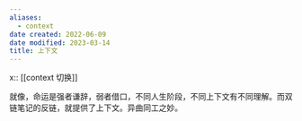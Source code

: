 ```yaml
---
aliases:
  - context
date created: 2022-06-09
date modified: 2023-03-14
title: 上下文
---
```


x:: [[context 切换]]

就像，命运是强者谦辞，弱者借口，不同人生阶段，不同上下文有不同理解。而双链笔记的反链，就提供了上下文。异曲同工之妙。
